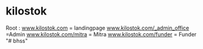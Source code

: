 # kilostok
 
Root :
www.kilostok.com = landingpage
www.kilostok.com/_admin_office =Admin
www.kilostok.com/mitra = Mitra
www.kilostok.com/funder = Funder
"# bhss" 
